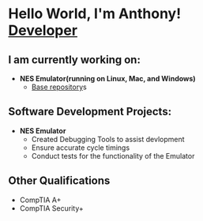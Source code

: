 <h1>Hello World, I'm Anthony! <br/><a href="https://github.com/AnthonyAmador-tech">Developer</a>

<h2>I am currently working on:</h2>

- <b>NES Emulator(running on Linux, Mac, and Windows)</b>
  - [Base repository](https://github.com/coopeaus/NES-Emulator)s
</b></i>

<h2>Software Development Projects:</h2>

- <b>NES Emulator</b>
  - Created Debugging Tools to assist devlopment
  - Ensure accurate cycle timings
  - Conduct tests for the functionality of the Emulator

<h2>Other Qualifications</h2>

- CompTIA A+
- CompTIA Security+
